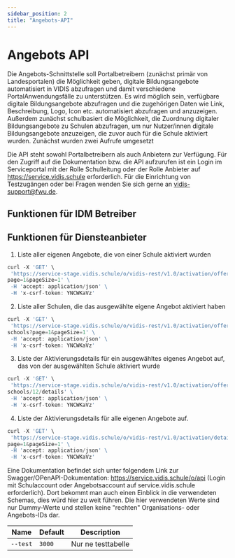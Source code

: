 ```yaml
---
sidebar_position: 2
title: "Angebots-API"
---
```


# Angebots API

Die Angebots-Schnittstelle soll Portalbetreibern (zunächst primär von Landesportalen) die Möglichkeit 
geben, digitale Bildungsangebote automatisiert in VIDIS abzufragen und damit verschiedene PortalAnwendungsfälle zu unterstützen.
Es wird möglich sein, verfügbare digitale Bildungsangebote abzufragen und die zugehörigen Daten wie 
Link, Beschreibung, Logo, Icon etc. automatisiert abzufragen und anzuzeigen. Außerdem zunächst 
schulbasiert die Möglichkeit, die Zuordnung digitaler Bildungsangebote zu Schulen abzufragen, um nur 
Nutzer/innen digitale Bildungsangebote anzuzeigen, die zuvor auch für die Schule aktiviert wurden.
Zunächst wurden zwei Aufrufe umgesetzt

Die API steht sowohl Portalbetreibern als auch Anbietern zur Verfügung. Für den Zugriff auf die 
Dokumentation bzw. die API aufzurufen ist ein Login im Serviceportal mit der Rolle Schulleitung oder der 
Rolle Anbieter auf https://service.vidis.schule erforderlich.
Für die Einrichtung von Testzugängen oder bei Fragen wenden Sie sich gerne an vidis-support@fwu.de.

## Funktionen für IDM Betreiber

## Funktionen für Diensteanbieter

1. Liste aller eigenen Angebote, die von einer Schule aktiviert wurden

```jsx title="getOffers"
curl -X 'GET' \
 'https://service-stage.vidis.schule/o/vidis-rest/v1.0/activation/offers?
page=1&pageSize=1' \
 -H 'accept: application/json' \
 -H 'x-csrf-token: YNCWKaVz'
```

2. Liste aller Schulen, die das ausgewählte eigene Angebot aktiviert haben

```jsx title="getSchoolsByOffer"
curl -X 'GET' \
 'https://service-stage.vidis.schule/o/vidis-rest/v1.0/activation/offers/123/
schools?page=1&pageSize=1' \
 -H 'accept: application/json' \
 -H 'x-csrf-token: YNCWKaVz'
```

3. Liste der Aktivierungsdetails für ein ausgewähltes eigenes Angebot auf, das von der ausgewählten 
Schule aktiviert wurde 

```jsx title="getActivationByOfferAndSchool"
curl -X 'GET' \
 'https://service-stage.vidis.schule/o/vidis-rest/v1.0/activation/offers/12/
schools/12/details' \
 -H 'accept: application/json' \
 -H 'x-csrf-token: YNCWKaVz'
```

4. Liste der Aktivierungsdetails für alle eigenen Angebote auf. 

```jsx title="getActivations"
curl -X 'GET' \
 'https://service-stage.vidis.schule/o/vidis-rest/v1.0/activation/details?
page=1&pageSize=1' \
 -H 'accept: application/json' \
 -H 'x-csrf-token: YNCWKaVz'

```


Eine Dokumentation befindet sich unter folgendem Link zur Swagger/OPenAPI-Dokumentation: 
https://service.vidis.schule/o/api (Login mit 
Schulaccount oder Angebotsaccount auf service.vidis.schule erforderlich). Dort bekommt man auch einen 
Einblick in die verwendeten Schemas, dies würd hier zu weit führen.
Die hier verwendeten Werte sind nur Dummy-Werte und stellen keine "rechten" Organisations- oder Angebots-IDs dar.
  
| Name | Default | Description |
| --- | --- | --- |
| `--test` | `3000` | Nur ne testtabelle |

